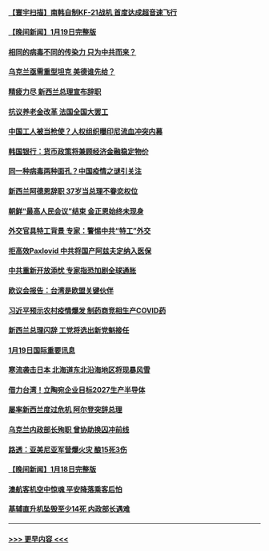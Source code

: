 #### [【寰宇扫描】南韩自制KF-21战机 首度达成超音速飞行](../pages/prog202/a103629126.md?t=01201243) 
#### [【晚间新闻】1月19日完整版](../pages/prog202/a103629109.md?t=01201243) 
#### [相同的病毒不同的传染力 只为中共而来？](../pages/prog202/a103629031.md?t=01201243) 
#### [乌克兰亟需重型坦克 美德谁先给？](../pages/prog202/a103629025.md?t=01201243) 
#### [精疲力尽 新西兰总理宣布辞职](../pages/prog202/a103629026.md?t=01201243) 
#### [抗议养老金改革 法国全国大罢工](../pages/prog202/a103629047.md?t=01201243) 
#### [中国工人被当枪使？人权组织曝印尼流血冲突内幕](../pages/prog202/a103628900.md?t=01201243) 
#### [韩国银行：货币政策将兼顾经济金融稳定物价](../pages/prog202/a103628823.md?t=01201243) 
#### [同一种病毒两种面孔？中国疫情之谜引关注](../pages/prog202/a103628833.md?t=01201243) 
#### [新西兰阿德恩辞职 37岁当总理不眷恋权位](../pages/prog202/a103628819.md?t=01201243) 
#### [朝鲜“最高人民会议”结束 金正恩始终未现身](../pages/prog202/a103628759.md?t=01201243) 
#### [外交官具特工背景 专家：警惕中共“特工”外交](../pages/prog202/a103628720.md?t=01201243) 
#### [拒高效Paxlovid 中共将国产阿兹夫定纳入医保](../pages/prog202/a103628529.md?t=01201243) 
#### [中共重新开放添忧 专家指恐加剧全球通胀](../pages/prog202/a103628524.md?t=01201243) 
#### [欧议会报告：台湾是欧盟关键伙伴](../pages/prog202/a103628552.md?t=01201243) 
#### [习近平预示农村疫情爆发 制药商竞相生产COVID药](../pages/prog202/a103628533.md?t=01201243) 
#### [新西兰总理闪辞 工党将选出新党魁接任](../pages/prog202/a103628551.md?t=01201243) 
#### [1月19日国际重要讯息](../pages/prog202/a103628549.md?t=01201243) 
#### [寒流袭击日本 北海道东北沿海地区将现暴风雪](../pages/prog202/a103628439.md?t=01201243) 
#### [借力台湾！立陶宛企业目标2027生产半导体](../pages/prog202/a103628424.md?t=01201243) 
#### [屡率新西兰度过危机 阿尔登突辞总理](../pages/prog202/a103628391.md?t=01201243) 
#### [乌克兰内政部长殉职 曾协助换囚冲前线](../pages/prog202/a103628368.md?t=01201243) 
#### [路透：亚美尼亚军营爆火灾 酿15死3伤](../pages/prog202/a103628356.md?t=01201243) 
#### [【晚间新闻】1月18日完整版](../pages/prog202/a103628303.md?t=01201243) 
#### [澳航客机空中惊魂 平安降落乘客后怕](../pages/prog202/a103628200.md?t=01201243) 
#### [基辅直升机坠毁至少14死 内政部长遇难](../pages/prog202/a103628199.md?t=01201243) 

----
#### [ >>> 更早内容 <<< ](../indexes/prog202-earlier.md)

